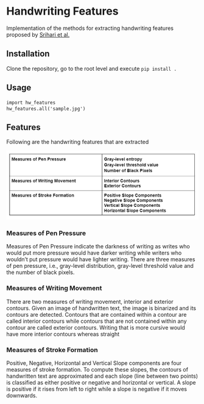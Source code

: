 # Handwriting Features

Implementation of the methods for extracting handwriting features proposed by [Srihari et al.](https://cedar.buffalo.edu/papers/articles/Individuality_Handwriting_2002.pdf) 

## Installation

Clone the repository, go to the root level and execute `pip install .`

## Usage
```
import hw_features
hw_features.all('sample.jpg')
```

## Features

Following are the handwriting features that are extracted

![hw_features](hw_features.JPG)

### Measures of Pen Pressure 

Measures of Pen Pressure indicate the darkness of writing as writes who would put more pressure would have darker writing while writers who wouldn’t put pressure would have lighter writing. There are three measures of pen pressure, i.e., gray-level distribution, gray-level threshold value and the number of black pixels.

### Measures of Writing Movement

There are two measures of writing movement, interior and exterior contours. Given an image of handwritten text, the image is binarized and its contours are detected. Contours that are contained within a contour are called interior contours while contours that are not contained within any contour are called exterior contours. Writing that is more cursive would have more interior contours whereas straight 

### Measures of Stroke Formation

Positive, Negative, Horizontal and Vertical Slope components are four measures of stroke formation. To compute these slopes, the contours of handwritten text are approximated and each slope (line between two points) is classified as either positive or negative and horizontal or vertical. A slope is positive if it rises from left to right while a slope is negative if it moves downwards.
